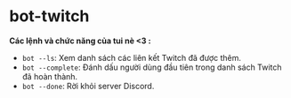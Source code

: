 # bot-twitch

 **Các lệnh và chức năng của tui nè <3 :**
- `bot --ls`: Xem danh sách các liên kết Twitch đã được thêm.
- `bot --complete`: Đánh dấu người dùng đầu tiên trong danh sách Twitch đã hoàn thành.
- `bot --done`: Rời khỏi server Discord.



